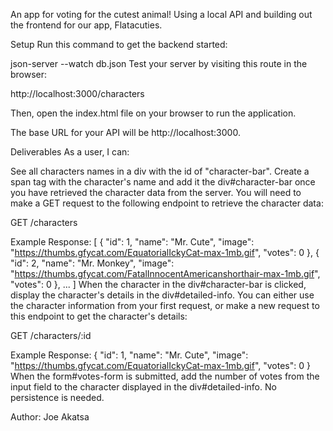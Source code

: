 An app for voting for the cutest animal! Using a local API and building out the frontend for our app, Flatacuties.

Setup
Run this command to get the backend started:

json-server --watch db.json
Test your server by visiting this route in the browser:

http://localhost:3000/characters

Then, open the index.html file on your browser to run the application.

The base URL for your API will be http://localhost:3000.

Deliverables
As a user, I can:

See all characters names in a div with the id of "character-bar". Create a span tag with the character's name and add it the div#character-bar once you have retrieved the character data from the server. You will need to make a GET request to the following endpoint to retrieve the character data:

GET /characters

Example Response:
[
 {
   "id": 1,
   "name": "Mr. Cute",
   "image": "https://thumbs.gfycat.com/EquatorialIckyCat-max-1mb.gif",
   "votes": 0
 },
 {
   "id": 2,
   "name": "Mr. Monkey",
   "image": "https://thumbs.gfycat.com/FatalInnocentAmericanshorthair-max-1mb.gif",
   "votes": 0
 },
 ...
]
When the character in the div#character-bar is clicked, display the character's details in the div#detailed-info. You can either use the character information from your first request, or make a new request to this endpoint to get the character's details:

GET /characters/:id

Example Response:
{
 "id": 1,
 "name": "Mr. Cute",
 "image": "https://thumbs.gfycat.com/EquatorialIckyCat-max-1mb.gif",
 "votes": 0
}
When the form#votes-form is submitted, add the number of votes from the input field to the character displayed in the div#detailed-info. No persistence is needed.

Author: Joe Akatsa

